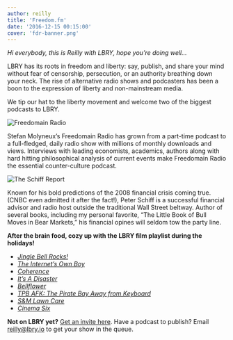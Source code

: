```yaml
---
author: reilly
title: 'Freedom.fm'
date: '2016-12-15 00:15:00'
cover: 'fdr-banner.png'
---
```

*Hi everybody, this is Reilly with LBRY, hope you’re doing well...*

LBRY has its roots in freedom and liberty: say, publish, and share your mind without fear of censorship, persecution, or an authority breathing down your neck. The rise of alternative radio shows and podcasters has been a boon to the expression of liberty and non-mainstream media.

We tip our hat to the liberty movement and welcome two of the biggest podcasts to LBRY.

![Freedomain Radio](/img/news/fdr-inline.png)

Stefan Molyneux’s Freedomain Radio has grown from a part-time podcast to a full-fledged, daily radio show with millions of monthly downloads and views. Interviews with leading economists, academics, authors along with hard hitting philosophical analysis of current events make Freedomain Radio the essential counter-culture podcast.

![The Schiff Report](/img/news/schiff-inline.jpg)

Known for his bold predictions of the 2008 financial crisis coming true. (CNBC even admitted it after the fact!), Peter Schiff is a successful financial advisor and radio host outside the traditional Wall Street beltway. Author of several books, including my personal favorite, “The Little Book of Bull Moves in Bear Markets,” his financial opines will seldom tow the party line.

**After the brain food, cozy up with the LBRY film playlist during the holidays!**
- [*Jingle Bell Rocks!*](lbry://jinglebellrocks)
- [*The Internet’s Own Boy*](lbry://theinternetsownboy)
- [*Coherence*](lbry://coherence)
- [*It’s A Disaster*](lbry://itsadisaster)
- [*Bellflower*](lbry://bellfower)
- [*TPB AFK: The Pirate Bay Away from Keyboard*](lbry://tpbafk)
- [*S&M Lawn Care*](lbry://smlawncare)
- [*Cinema Six*](lbry://cinemasix)

**Not on LBRY yet?** [Get an invite here](https://lbry.io/get). Have a podcast to publish? Email reilly@lbry.io to get your show in the queue.
